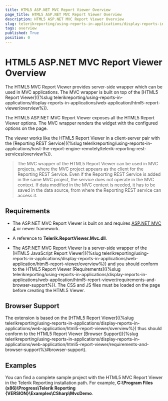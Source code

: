```yaml
---
title: HTML5 ASP.NET MVC Report Viewer Overview
page_title: HTML5 ASP.NET MVC Report Viewer Overview
description: HTML5 ASP.NET MVC Report Viewer Overview
slug: telerikreporting/using-reports-in-applications/display-reports-in-applications/web-application/html5-asp.net-mvc-report-viewer/overview
tags: overview
published: True
position: 0
---
```


# HTML5 ASP.NET MVC Report Viewer Overview

The HTML5 MVC Report Viewer provides server-side wrapper which can be used in MVC applications. The MVC wrapper is built on top of the [HTML5 Report Viewer]({%slug telerikreporting/using-reports-in-applications/display-reports-in-applications/web-application/html5-report-viewer/overview%}). 

The HTML5 ASP.NET MVC Report Viewer exposes all the HTML5 Report Viewer options. The MVC wrapper renders the widget with the configured options on the page. 

The viewer works like the HTML5 Report Viewer in a client-server pair with the [Reporting REST Service]({%slug telerikreporting/using-reports-in-applications/host-the-report-engine-remotely/telerik-reporting-rest-services/overview%}). 

>The MVC wrapper of the HTML5 Report Viewer can be used in MVC projects, where the MVC project appears as the client for the Reporting REST Service. Even if the Reporting REST Service is added in the same MVC project, the service does not operate in the MVC context. If data modified in the MVC context is needed, it has to be saved in the data source, from where the Reporting REST service can access it. 

## Requirements

* The ASP.NET MVC Report Viewer is built on and requires [ASP.NET MVC 4](http://www.asp.net/mvc/mvc4) or newer framework. 

* A reference to __Telerik.ReportViewer.Mvc.dll__. 

* The ASP.NET MVC Report Viewer is a server-side wrapper of the [HTML5 JavaScript Report Viewer]({%slug telerikreporting/using-reports-in-applications/display-reports-in-applications/web-application/html5-report-viewer/overview%}) and you should conform to the HTML5 Report Viewer [Requirements]({%slug telerikreporting/using-reports-in-applications/display-reports-in-applications/web-application/html5-report-viewer/requirements-and-browser-support%}). The CSS and JS files must be loaded on the page before creating the HTML5 Viewer. 

## Browser Support

The extension is based on the [HTML5 Report Viewer]({%slug telerikreporting/using-reports-in-applications/display-reports-in-applications/web-application/html5-report-viewer/overview%}) thus should conform to the HTML5 Report Viewer [Browser Support]({%slug telerikreporting/using-reports-in-applications/display-reports-in-applications/web-application/html5-report-viewer/requirements-and-browser-support%}#browser-support). 

## Examples

You can find a complete sample project with the HTML5 MVC Report Viewer in the Telerik Reporting installation path. For example, __C:\Program Files (x86)\Progress\Telerik Reporting {VERSION}\Examples\CSharp\MvcDemo__.
